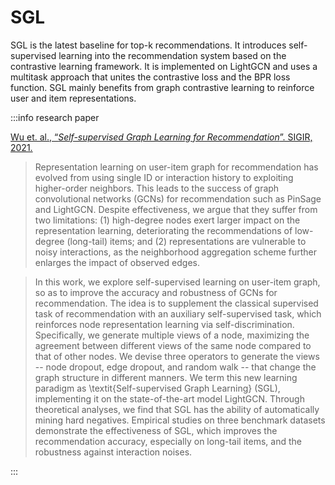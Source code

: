 # SGL

SGL is the latest baseline for top-k recommendations. It introduces self-supervised learning into the recommendation system based on the contrastive learning framework. It is implemented on LightGCN and uses a multitask approach that unites the contrastive loss and the BPR loss function. SGL mainly benefits from graph contrastive learning to reinforce user and item representations.

:::info research paper

[Wu et. al., “*Self-supervised Graph Learning for Recommendation*”. SIGIR, 2021.](https://arxiv.org/abs/2010.10783)

> Representation learning on user-item graph for recommendation has evolved from using single ID or interaction history to exploiting higher-order neighbors. This leads to the success of graph convolutional networks (GCNs) for recommendation such as PinSage and LightGCN. Despite effectiveness, we argue that they suffer from two limitations: (1) high-degree nodes exert larger impact on the representation learning, deteriorating the recommendations of low-degree (long-tail) items; and (2) representations are vulnerable to noisy interactions, as the neighborhood aggregation scheme further enlarges the impact of observed edges.
> 

> In this work, we explore self-supervised learning on user-item graph, so as to improve the accuracy and robustness of GCNs for recommendation. The idea is to supplement the classical supervised task of recommendation with an auxiliary self-supervised task, which reinforces node representation learning via self-discrimination. Specifically, we generate multiple views of a node, maximizing the agreement between different views of the same node compared to that of other nodes. We devise three operators to generate the views -- node dropout, edge dropout, and random walk -- that change the graph structure in different manners. We term this new learning paradigm as \textit{Self-supervised Graph Learning} (SGL), implementing it on the state-of-the-art model LightGCN. Through theoretical analyses, we find that SGL has the ability of automatically mining hard negatives. Empirical studies on three benchmark datasets demonstrate the effectiveness of SGL, which improves the recommendation accuracy, especially on long-tail items, and the robustness against interaction noises.
> 

:::